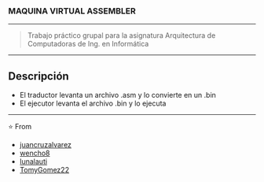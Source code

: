 ### MAQUINA VIRTUAL ASSEMBLER
----
> Trabajo práctico grupal para la asignatura Arquitectura de Computadoras de Ing. en Informática
----
Descripción
----
- El traductor levanta un archivo .asm y lo convierte en un .bin
- El ejecutor levanta el archivo .bin y lo ejecuta 
----
⭐️ From 
- [juancruzalvarez](https://github.com/juancruzalvarez)
- [wencho8](https://github.com/Wencho8)
- [lunalauti](https://github.com/lunalauti)
- [TomyGomez22](https://github.com/TomyGomez22)

